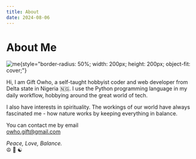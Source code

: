 ```yaml
---
title: About
date: 2024-08-06
---
```


# About Me

![me]({static}/images/me.JPG){style="border-radius: 50%; width: 200px; height: 200px; object-fit: cover;"}  

Hi, I am Gift Owho, a self-taught hobbyist coder and web developer from Delta state in Nigeria 🇳🇬. I use the Python programming language in my daily workflow, hobbying around the great world of tech.

I also have interests in spirituality. The workings of our world have always fascinated me - how nature works by keeping everything in balance.

You can contact me by email  
[owho.gift@gmail.com](mailto:owho.gift@gmail.com)  


*Peace, Love, Balance.*  
☮️ 💚 ☯️
